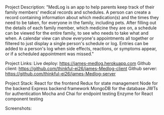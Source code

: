 Project Description:
    "MedLog is an app to help parents keep track of their family members' medical records and schedules.  A person can create a record containing information about which medication(s) and the times they need to be taken, for everyone in the family, including pets.  After filling out the details of each family member, which medicine they are on, a schedule can be viewed for the entire family, to see who needs to take what and when.  A calendar view can show everyone's appointments all together or filtered to just display a single person's schedule or log.  Entries can be added to a person's log when side effects, reactions, or symptoms appear, or if a scheduled appointment was missed."

Project Links:
    Live deploy:
    https://james-medlog.herokuapp.com
    Github client:
    https://github.com/thinkful-ei26/james-Medlog-client
    Github server:
    https://github.com/thinkful-ei26/james-Medlog-server

Project Stack:
    React for the frontend
    Redux for state management
    Node for the backend
    Express backend framework
    MongoDB for the database
    JWTs for authentication
    Mocha and Chai for endpoint testing
    Enzyme for React component testing

Screenshots:
